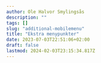 ```yaml
---
author: Ole Halvor Smylingsås
description: ""
tags: []
slug: "additional-mobilemenu"
title: "Ekstra menypunkter"
date: 2023-07-03T22:51:06+02:00
draft: false
lastmod: 2024-02-03T23:15:34.817Z
---
```



<!--more-->